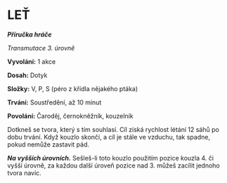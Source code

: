 # LEŤ

***Příručka hráče***

*Transmutace 3. úrovně*

**Vyvolání:** 1 akce

**Dosah:** Dotyk

**Složky:** V, P, S (péro z křídla nějakého ptáka)

**Trvání:** Soustředění, až 10 minut

**Povolání:** Čaroděj, černokněžník, kouzelník

Dotkneš se tvora, který s tím souhlasí. Cíl získá rychlost létání 12 sáhů po dobu trvání. Když kouzlo skončí, a cíl je stále ve vzduchu, tak spadne, pokud nemůže zastavit pád.

***Na vyšších úrovních.*** Sešleš-li toto kouzlo použitím pozice kouzla 4. či vyšší úrovně, za každou další úroveň pozice nad 3. můžeš zacílit jednoho tvora navíc.